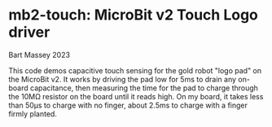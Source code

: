 # mb2-touch: MicroBit v2 Touch Logo driver
Bart Massey 2023

This code demos capacitive touch sensing for the gold robot
"logo pad" on the MicroBit v2. It works by driving the pad
low for 5ms to drain any on-board capacitance, then
measuring the time for the pad to charge through the 10MΩ
resistor on the board until it reads high. On my board, it
takes less than 50µs to charge with no finger, about 2.5ms
to charge with a finger firmly planted.
